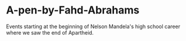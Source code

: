 # A-pen-by-Fahd-Abrahams
Events starting at the beginning of Nelson Mandela's high school career where we saw the end of Apartheid.

